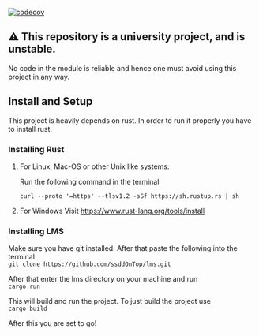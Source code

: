 [![codecov](https://codecov.io/gh/ssddOnTop/lms/graph/badge.svg?token=6MOQR11PCI)](https://codecov.io/gh/ssddOnTop/lms)

## ⚠️ This repository is a university project, and is unstable.

No code in the module is reliable and hence one must avoid using this project in any way.️

## Install and Setup

This project is heavily depends on rust. In order to run it properly you have to install rust.

### Installing Rust

1. For Linux, Mac-OS or other Unix like systems:

   Run the following command in the terminal

   `curl --proto '=https' --tlsv1.2 -sSf https://sh.rustup.rs | sh`

2. For Windows
   Visit https://www.rust-lang.org/tools/install

### Installing LMS

Make sure you have git installed.
After that paste the following into the terminal  
`git clone https://github.com/ssddOnTop/lms.git`

After that enter the lms directory on your machine and run  
`cargo run`

This will build and run the project. To just build the project use  
`cargo build`

After this you are set to go!
